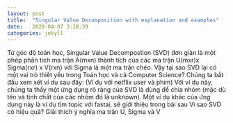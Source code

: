 ```yaml
---
layout: post
title:  "Singular Value Decomposition with explanation and examples"
date:   2020-04-07 3:18:39
categories: jekyll
---
```


Từ góc độ toán học, Singular Value Decompostion (SVD) đơn giản là một phép phân tích ma trận A(mxn) thành tích của các ma trận U(mxr)x Sigma(rxr) x V(rxn) với Sigma là một ma trận chéo. Vậy tại sao SVD lại có một vai trò thiết yếu trong Toán học và cả Computer Science? Chúng ta bắt đầu xem xét ví dụ sau đây:
(Ví dụ với netflix user và phim)
Với ví dụ này, chúng ta thấy một ứng dụng rõ ràng của SVD là dùng để chia nhóm (mặc dù tên và tính chất của các nhóm đó là unknown). Một ví dụ khác của ứng dụng này là ví dụ tìm topic với fastai, sẽ giới thiệu trong bài sau
Vì sao SVD có hiệu quả? 
Giải thích ý nghĩa ma trận U, Sigma và V

